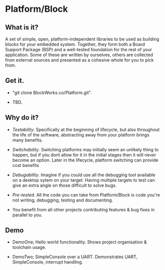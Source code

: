 Platform/Block
============

What is it?
-----------

A set of simple, open, platform-independent libraries to be used as building blocks for
your embedded system.
Together, they form both a Board Support Package (BSP) and a well-tested foundation for the
rest of your application. 
Some of these are written by ourselves, others are collected from external sources and
presented as a cohesive whole for you to pick from.


Get it.
-------

* "git clone BlockWorks.co/Platform.git".

* TBD.


Why do it?
----------

* *Testability*. Specifically at the beginning of lifecycle, but also throughout the life of 
the software, abstracting away from your platform brings many benefits.

* *Switchability*. Switching platforms may initially seem an unlikely thing to happen, but if you dont
allow for it in the initial stages then it will never become an option. Later in the lifecycle, 
platform switching can provide cost benefits

* *Debugability*. Imagine if you could use all the debugging tool available on a desktop sytem
on your target. Having multiple targets to test can give an extra angle on those difficult to solve
bugs.

* *Pre-tested*. All the code you can take from Platform/Block is code you're not writing, debugging,
testing and documenting.

* You benefit from all other projects contributing features & bug fixes in parallel to you.


Demo
----

* DemoOne; Hello world functionality. Shows project organisation & toolchain usage.

* DemoTwo; SimpleConsole over a UART. Demonstrates UART, SimpleConsole, interrupt handling.

